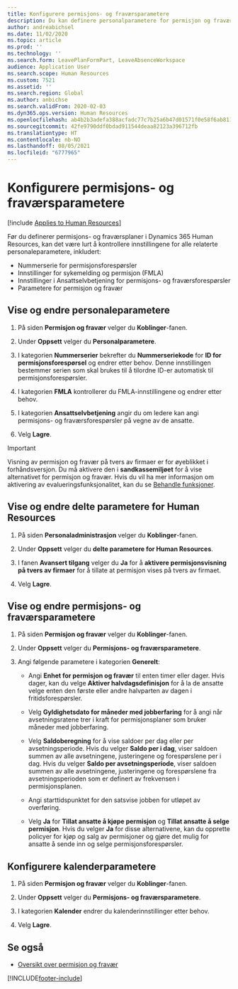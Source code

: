 ```yaml
---
title: Konfigurere permisjons- og fraværsparametere
description: Du kan definere personalparametere for permisjon og fravær i Dynamics 365 Human Resources.
author: andreabichsel
ms.date: 11/02/2020
ms.topic: article
ms.prod: ''
ms.technology: ''
ms.search.form: LeavePlanFormPart, LeaveAbsenceWorkspace
audience: Application User
ms.search.scope: Human Resources
ms.custom: 7521
ms.assetid: ''
ms.search.region: Global
ms.author: anbichse
ms.search.validFrom: 2020-02-03
ms.dyn365.ops.version: Human Resources
ms.openlocfilehash: ab4b2b3adefa388acfadc77c7b25a6b47d01571f0e58f6ab81101e25d1b548e6
ms.sourcegitcommit: 42fe9790ddf0bdad911544deaa82123a396712fb
ms.translationtype: HT
ms.contentlocale: nb-NO
ms.lasthandoff: 08/05/2021
ms.locfileid: "6777965"
---
```

# <a name="configure-leave-and-absence-parameters"></a>Konfigurere permisjons- og fraværsparametere

[!include [Applies to Human Resources](../includes/applies-to-hr.md)]

Før du definerer permisjons- og fraværsplaner i Dynamics 365 Human Resources, kan det være lurt å kontrollere innstillingene for alle relaterte personaleparametere, inkludert:

- Nummerserie for permisjonsforespørsler
- Innstillinger for sykemelding og permisjon (FMLA)
- Innstillinger i Ansattselvbetjening for permisjons- og fraværsforespørsler
- Parametere for permisjon og fravær

## <a name="view-and-change-human-resources-parameters"></a>Vise og endre personaleparametere

1. På siden **Permisjon og fravær** velger du **Koblinger**-fanen.

2. Under **Oppsett** velger du **Personalparametere**.

3. I kategorien **Nummerserier** bekrefter du **Nummerseriekode** for **ID for permisjonsforespørsel** og endrer etter behov. Denne innstillingen bestemmer serien som skal brukes til å tilordne ID-er automatisk til permisjonsforespørsler.

4. I kategorien **FMLA** kontrollerer du FMLA-innstillingene og endrer etter behov.

5. I kategorien **Ansattselvbetjening** angir du om ledere kan angi permisjons- og fraværsforespørsler på vegne av de ansatte.

7. Velg **Lagre**.

>[!IMPORTANT]
>Visning av permisjon og fravær på tvers av firmaer er for øyeblikket i forhåndsversjon. Du må aktivere den i **sandkassemiljøet** for å vise alternativet for permisjon og fravær. Hvis du vil ha mer informasjon om aktivering av evalueringsfunksjonalitet, kan du se [Behandle funksjoner](hr-admin-manage-features.md).

## <a name="view-and-change-human-resources-shared-parameters"></a>Vise og endre delte parametere for Human Resources

1. På siden **Personaladministrasjon** velger du **Koblinger**-fanen.

2. Under **Oppsett** velger du **delte parametere for Human Resources**.

3. I fanen **Avansert tilgang** velger du **Ja** for å **aktivere permisjonsvisning på tvers av firmaer** for å tillate at permisjon vises på tvers av firmaet.

4. Velg **Lagre**.

## <a name="view-and-change-leave-and-absence-parameters"></a>Vise og endre permisjons- og fraværsparametere

1. På siden **Permisjon og fravær** velger du **Koblinger**-fanen.

2. Under **Oppsett** velger du **Permisjons- og fraværsparametere**.

3. Angi følgende parametere i kategorien **Generelt**:
 
    - Angi **Enhet for permisjon og fravær** til enten timer eller dager. Hvis dager, kan du velge **Aktiver halvdagsdefinisjon** for å la de ansatte velge enten den første eller andre halvparten av dagen i fritidsforespørsler. 

    - Velg **Gyldighetsdato for måneder med jobberfaring** for å angi når avsetningsratene trer i kraft for permisjonsplaner som bruker måneder med jobberfaring.

    - Velg **Saldoberegning** for å vise saldoer per dag eller per avsetningsperiode. Hvis du velger **Saldo per i dag**, viser saldoen summen av alle avsetningene, justeringene og forespørslene per i dag. Hvis du velger **Saldo per avsetningsperiode**, viser saldoen summen av alle avsetningene, justeringene og forespørslene fra avsetningsperioden som er definert av frekvensen i permisjonsplanen. 

    - Angi starttidspunktet for den satsvise jobben for utløpet av overføring.  
    
    - Velg **Ja** for **Tillat ansatte å kjøpe permisjon** og **Tillat ansatte å selge permisjon**. Hvis du velger **Ja** for disse alternativene, kan du opprette policyer for kjøp og salg av permisjoner og gjøre det mulig for ansatte å sende inn og selge permisjonsforespørsler.

## <a name="configure-calendar-parameters"></a>Konfigurere kalenderparametere

1. På siden **Permisjon og fravær** velger du **Koblinger**-fanen.

2. Under **Oppsett** velger du **Permisjons- og fraværsparametere**.

3. I kategorien **Kalender** endrer du kalenderinnstillinger etter behov.

4. Velg **Lagre**.

## <a name="see-also"></a>Se også

- [Oversikt over permisjon og fravær](hr-leave-and-absence-overview.md)


[!INCLUDE[footer-include](../includes/footer-banner.md)]